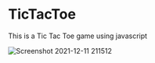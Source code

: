 # TicTacToe
  This is a Tic Tac Toe game using javascript
  
![Screenshot 2021-12-11 211512](https://user-images.githubusercontent.com/54941875/145682628-22781714-284e-46bb-b3c8-814d6a5bd0bd.jpg)
